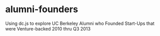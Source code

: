 alumni-founders
===============

Using dc.js to explore UC Berkeley Alumni who Founded Start-Ups that were Venture-backed 2010 thru Q3 2013